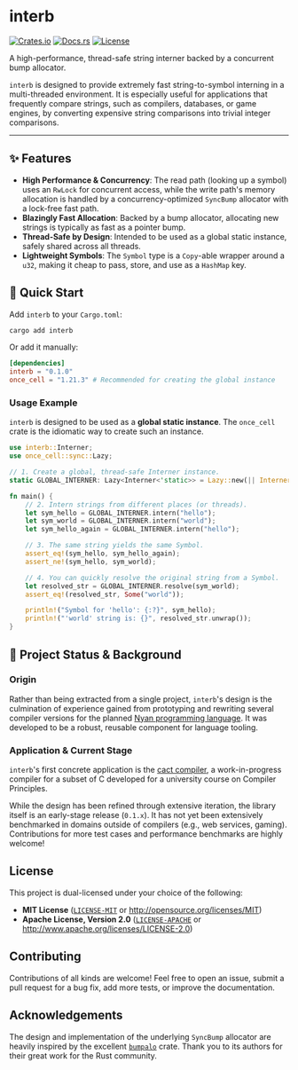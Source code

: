 # interb

[![Crates.io](https://img.shields.io/crates/v/interb.svg)](https://crates.io/crates/interb)
[![Docs.rs](https://docs.rs/interb/badge.svg)](https://docs.rs/interb)
[![License](https://img.shields.io/crates/l/interb.svg)](https://github.com/Karesis/interb/blob/main/LICENSE-MIT)

A high-performance, thread-safe string interner backed by a concurrent bump allocator.

`interb` is designed to provide extremely fast string-to-symbol interning in a multi-threaded environment. It is especially useful for applications that frequently compare strings, such as compilers, databases, or game engines, by converting expensive string comparisons into trivial integer comparisons.

---

## ✨ Features

* **High Performance & Concurrency**: The read path (looking up a symbol) uses an `RwLock` for concurrent access, while the write path's memory allocation is handled by a concurrency-optimized `SyncBump` allocator with a lock-free fast path.
* **Blazingly Fast Allocation**: Backed by a bump allocator, allocating new strings is typically as fast as a pointer bump.
* **Thread-Safe by Design**: Intended to be used as a global static instance, safely shared across all threads.
* **Lightweight Symbols**: The `Symbol` type is a `Copy`-able wrapper around a `u32`, making it cheap to pass, store, and use as a `HashMap` key.

## 🚀 Quick Start

Add `interb` to your `Cargo.toml`:

```bash
cargo add interb
```

Or add it manually:

```toml
[dependencies]
interb = "0.1.0"
once_cell = "1.21.3" # Recommended for creating the global instance
```

### Usage Example

`interb` is designed to be used as a **global static instance**. The `once_cell` crate is the idiomatic way to create such an instance.

```rust
use interb::Interner;
use once_cell::sync::Lazy;

// 1. Create a global, thread-safe Interner instance.
static GLOBAL_INTERNER: Lazy<Interner<'static>> = Lazy::new(|| Interner::with_capacity(1024));

fn main() {
    // 2. Intern strings from different places (or threads).
    let sym_hello = GLOBAL_INTERNER.intern("hello");
    let sym_world = GLOBAL_INTERNER.intern("world");
    let sym_hello_again = GLOBAL_INTERNER.intern("hello");

    // 3. The same string yields the same Symbol.
    assert_eq!(sym_hello, sym_hello_again);
    assert_ne!(sym_hello, sym_world);

    // 4. You can quickly resolve the original string from a Symbol.
    let resolved_str = GLOBAL_INTERNER.resolve(sym_world);
    assert_eq!(resolved_str, Some("world"));

    println!("Symbol for 'hello': {:?}", sym_hello);
    println!("'world' string is: {}", resolved_str.unwrap());
}
```

## 📜 Project Status & Background

### Origin

Rather than being extracted from a single project, `interb`'s design is the culmination of experience gained from prototyping and rewriting several compiler versions for the planned [Nyan programming language](https://github.com/Karesis/nyan-lang). It was developed to be a robust, reusable component for language tooling.

### Application & Current Stage

`interb`'s first concrete application is the [cact compiler](https://github.com/Karesis/cact), a work-in-progress compiler for a subset of C developed for a university course on Compiler Principles.

While the design has been refined through extensive iteration, the library itself is an early-stage release (`0.1.x`). It has not yet been extensively benchmarked in domains outside of compilers (e.g., web services, gaming). Contributions for more test cases and performance benchmarks are highly welcome!

## License

This project is dual-licensed under your choice of the following:

* **MIT License** ([`LICENSE-MIT`](LICENSE-MIT) or <http://opensource.org/licenses/MIT>)
* **Apache License, Version 2.0** ([`LICENSE-APACHE`](LICENSE-APACHE) or <http://www.apache.org/licenses/LICENSE-2.0>)

## Contributing

Contributions of all kinds are welcome! Feel free to open an issue, submit a pull request for a bug fix, add more tests, or improve the documentation.

## Acknowledgements

The design and implementation of the underlying `SyncBump` allocator are heavily inspired by the excellent [`bumpalo`](https://github.com/rust-lang/bumpalo) crate. Thank you to its authors for their great work for the Rust community.